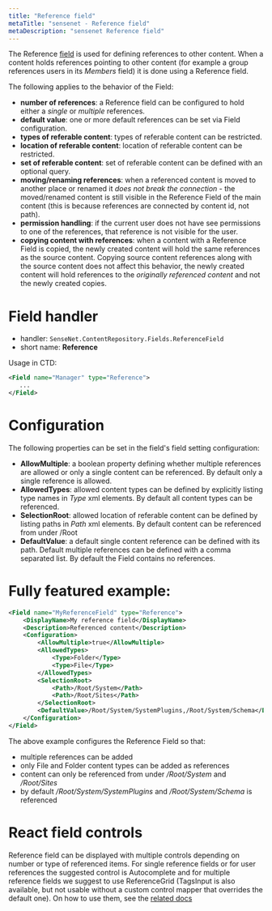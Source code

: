 ```yaml
---
title: "Reference field"
metaTitle: "sensenet - Reference field"
metaDescription: "sensenet Reference field"
---
```


The Reference [field](/concepts/fields) is used for defining references to other content. When a content holds references pointing to other content (for example a group references users in its *Members* field) it is done using a Reference field.

The following applies to the behavior of the Field:
- **number of references**: a Reference field can be configured to hold either a *single* or *multiple* references.
- **default value**: one or more default references can be set via Field configuration.
- **types of referable content**: types of referable content can be restricted.
- **location of referable content**: location of referable content can be restricted.
- **set of referable content**: set of referable content can be defined with an optional query.
- **moving/renaming references**: when a referenced content is moved to another place or renamed it *does not break the connection* - the moved/renamed content is still visible in the Reference Field of the main content (this is because references are connected by content id, not path).
- **permission handling**: if the current user does not have see permissions to one of the references, that reference is not visible for the user.
- **copying content with references**: when a content with a Reference Field is copied, the newly created content will hold the same references as the source content. Copying source content references along with the source content does not affect this behavior, the newly created content will hold references to the *originally referenced content* and not the newly created copies.

# Field handler

- handler: `SenseNet.ContentRepository.Fields.ReferenceField`
- short name: **Reference**

Usage in CTD:

```xml
<Field name="Manager" type="Reference">
   ...
</Field>
```

# Configuration

The following properties can be set in the field's field setting configuration:

- **AllowMultiple**: a boolean property defining whether multiple references are allowed or only a single content can be referenced. By default only a single reference is allowed.
- **AllowedTypes**: allowed content types can be defined by explicitly listing type names in *Type* xml elements. By default all content types can be referenced.
- **SelectionRoot**: allowed location of referable content can be defined by listing paths in *Path* xml elements. By default content can be referenced from under /Root
- **DefaultValue**: a default single content reference can be defined with its path. Default multiple references can be defined with a comma separated list. By default the Field contains no references.

# Fully featured example:

```xml
<Field name="MyReferenceField" type="Reference">
	<DisplayName>My reference field</DisplayName>
	<Description>Referenced content</Description>
	<Configuration>
		<AllowMultiple>true</AllowMultiple>
		<AllowedTypes>
			<Type>Folder</Type>
			<Type>File</Type>
		</AllowedTypes>
		<SelectionRoot>
			<Path>/Root/System</Path>
			<Path>/Root/Sites</Path>
		</SelectionRoot>
		<DefaultValue>/Root/System/SystemPlugins,/Root/System/Schema</DefaultValue>
	</Configuration>
</Field>
```

The above example configures the Reference Field so that:

- multiple references can be added
- only File and Folder content types can be added as references
- content can only be referenced from under _/Root/System_ and _/Root/Sites_
- by default _/Root/System/SystemPlugins_ and _/Root/System/Schema_ is referenced

# React field controls

Reference field can be displayed with multiple controls depending on number or type of referenced items. For single reference fields or for user references the suggested control is Autocomplete and for multiple reference fields we suggest to use ReferenceGrid (TagsInput is also available, but not usable without a custom control mapper that overrides the default one). On how to use them, see the [related docs](https://sn-react-component-docs.netlify.app/?path=/story/fieldcontrols-referencegrid--new-mode)
